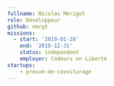```yaml
---
fullname: Nicolas Mérigot
role: Développeur
github: nmrgt
missions:
  - start: '2019-01-28'
    end: '2019-12-31'
    status: independent
    employer: Codeurs en Liberté
startups:
    - preuve-de-covoiturage
---
```

